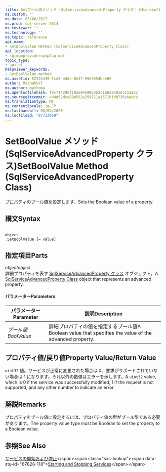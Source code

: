 ```yaml
---
title: Setブール値メソッド (Sqlserviceadvanced Property クラス) |Microsoft Docs
ms.custom: ''
ms.date: 03/06/2017
ms.prod: sql-server-2014
ms.reviewer: ''
ms.technology: ''
ms.topic: reference
api_name:
- SetBoolValue Method (SqlServiceAdvancedProperty Class)
api_location:
- sqlmgmproviderxpsp2up.mof
topic_type:
- apiref
helpviewer_keywords:
- SetBoolValue method
ms.assetid: 5252b439-fce5-446a-8e57-99e3054bee69
author: MashaMSFT
ms.author: mathoma
ms.openlocfilehash: f0c7142d6f192e94e9850b3c1a8a9481dc15a222
ms.sourcegitcommit: ad4d92dce894592a259721a1571b1d8736abacdb
ms.translationtype: MT
ms.contentlocale: ja-JP
ms.lasthandoff: 08/04/2020
ms.locfileid: "87713969"
---
```

# <a name="setboolvalue-method-sqlserviceadvancedproperty-class"></a><span data-ttu-id="67626-102">SetBoolValue メソッド (SqlServiceAdvancedProperty クラス)</span><span class="sxs-lookup"><span data-stu-id="67626-102">SetBoolValue Method (SqlServiceAdvancedProperty Class)</span></span>
  <span data-ttu-id="67626-103">プロパティのブール値を設定します。</span><span class="sxs-lookup"><span data-stu-id="67626-103">Sets the Boolean value of a property.</span></span>  
  
## <a name="syntax"></a><span data-ttu-id="67626-104">構文</span><span class="sxs-lookup"><span data-stu-id="67626-104">Syntax</span></span>  
  
```  
  
object  
.SetBoolValue [= value]  
```  
  
## <a name="parts"></a><span data-ttu-id="67626-105">指定項目</span><span class="sxs-lookup"><span data-stu-id="67626-105">Parts</span></span>  
 <span data-ttu-id="67626-106">*object*</span><span class="sxs-lookup"><span data-stu-id="67626-106">*object*</span></span>  
 <span data-ttu-id="67626-107">詳細プロパティを表す [SqlServiceAdvancedProperty クラス](../wmi-provider-configuration-classes/sqlserviceadvancedproperty-class/sqlserviceadvancedproperty-class.md) オブジェクト。</span><span class="sxs-lookup"><span data-stu-id="67626-107">A [SqlServiceAdvancedProperty Class](../wmi-provider-configuration-classes/sqlserviceadvancedproperty-class/sqlserviceadvancedproperty-class.md) object that represents an advanced property.</span></span>  
  
#### <a name="parameters"></a><span data-ttu-id="67626-108">パラメーター</span><span class="sxs-lookup"><span data-stu-id="67626-108">Parameters</span></span>  
  
|<span data-ttu-id="67626-109">パラメーター</span><span class="sxs-lookup"><span data-stu-id="67626-109">Parameter</span></span>|<span data-ttu-id="67626-110">説明</span><span class="sxs-lookup"><span data-stu-id="67626-110">Description</span></span>|  
|---------------|-----------------|  
|<span data-ttu-id="67626-111">*ブール値*</span><span class="sxs-lookup"><span data-stu-id="67626-111">*BoolValue*</span></span>|<span data-ttu-id="67626-112">詳細プロパティの値を指定するブール値</span><span class="sxs-lookup"><span data-stu-id="67626-112">A Boolean value that specifies the value of the advanced property.</span></span>|  
  
## <a name="property-valuereturn-value"></a><span data-ttu-id="67626-113">プロパティ値/戻り値</span><span class="sxs-lookup"><span data-stu-id="67626-113">Property Value/Return Value</span></span>  
 <span data-ttu-id="67626-114">`uint32` 値。サービスが正常に変更された場合は 0、要求がサポートされていない場合は 1 になります。それ以外の数値はエラーを示します。</span><span class="sxs-lookup"><span data-stu-id="67626-114">A `uint32` value, which is 0 if the service was successfully modified, 1 if the request is not supported, and any other number to indicate an error.</span></span>  
  
## <a name="remarks"></a><span data-ttu-id="67626-115">解説</span><span class="sxs-lookup"><span data-stu-id="67626-115">Remarks</span></span>  
 <span data-ttu-id="67626-116">プロパティをブール値に設定するには、プロパティ値の型がブール型である必要があります。</span><span class="sxs-lookup"><span data-stu-id="67626-116">The property value type must be Boolean to set the property to a Boolean value.</span></span>  
  
## <a name="see-also"></a><span data-ttu-id="67626-117">参照</span><span class="sxs-lookup"><span data-stu-id="67626-117">See Also</span></span>  
 <span data-ttu-id="67626-118">[サービスの開始および停止](https://technet.microsoft.com/library/ms174886\(v=sql.105\).aspx)</span><span class="sxs-lookup"><span data-stu-id="67626-118">[Starting and Stopping Services](https://technet.microsoft.com/library/ms174886\(v=sql.105\).aspx)</span></span>  
  
  
